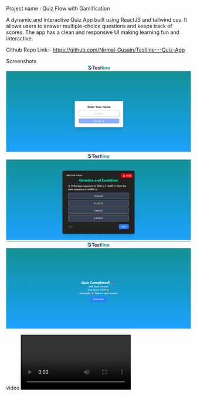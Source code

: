 Project name : Quiz Flow with Gamification

<!-- Overview -->

A dynamic and interactive Quiz App built using ReactJS and tailwind css. It allows users to answer multiple-choice questions and keeps track of scores. The app has a clean and responsive UI making learning fun and interactive.

Github Repo Link:-
https://github.com/Nirmal-Gusain/Testline---Quiz-App

Screenshots
![Quiz App Screenshot](/public/Screenshots/Screenshot%201.png)
![Quiz App Screenshot](/public/Screenshots/Screenshot%202.png)
![Quiz App Screenshot](/public/Screenshots/Screenshot%203.png)


video
![Watch Demo](/public/Screenshots/Testline_%20Practice%20&%20Revise%20in%2010%20Min%20-%20Google%20Chrome%202025-02-08%2018-39-43.mp4)
